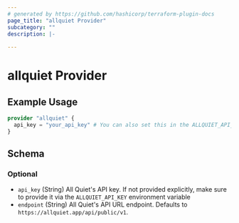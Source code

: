 ```yaml
---
# generated by https://github.com/hashicorp/terraform-plugin-docs
page_title: "allquiet Provider"
subcategory: ""
description: |-
  
---
```


# allquiet Provider



## Example Usage

```terraform
provider "allquiet" {
  api_key = "your_api_key" # You can also set this in the ALLQUIET_API_KEY environment variable
}
```

<!-- schema generated by tfplugindocs -->
## Schema

### Optional

- `api_key` (String) All Quiet's API key. If not provided explicitly, make sure to provide it via the `ALLQUIET_API_KEY` environment variable
- `endpoint` (String) All Quiet's API URL endpoint. Defaults to `https://allquiet.app/api/public/v1`.
